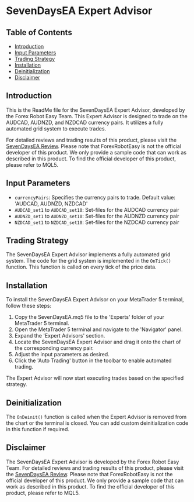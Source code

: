 # SevenDaysEA Expert Advisor

## Table of Contents
- [Introduction](#introduction)
- [Input Parameters](#input-parameters)
- [Trading Strategy](#trading-strategy)
- [Installation](#installation)
- [Deinitialization](#deinitialization)
- [Disclaimer](#disclaimer)

## Introduction
This is the ReadMe file for the SevenDaysEA Expert Advisor, developed by the Forex Robot Easy Team. This Expert Advisor is designed to trade on the AUDCAD, AUDNZD, and NZDCAD currency pairs. It utilizes a fully automated grid system to execute trades.

For detailed reviews and trading results of this product, please visit the [SevenDaysEA Review](https://forexroboteasy.com/forex-robot-review/sevendaysea-review-automated-forex-software-for-audcad-audnzd-nzdcad/). Please note that ForexRobotEasy is not the official developer of this product. We only provide a sample code that can work as described in this product. To find the official developer of this product, please refer to MQL5.

## Input Parameters
- `currencyPairs`: Specifies the currency pairs to trade. Default value: 'AUDCAD, AUDNZD, NZDCAD'
- `AUDCAD_set1` to `AUDCAD_set10`: Set-files for the AUDCAD currency pair
- `AUDNZD_set1` to `AUDNZD_set10`: Set-files for the AUDNZD currency pair
- `NZDCAD_set1` to `NZDCAD_set10`: Set-files for the NZDCAD currency pair

## Trading Strategy
The SevenDaysEA Expert Advisor implements a fully automated grid system. The code for the grid system is implemented in the `OnTick()` function. This function is called on every tick of the price data.

## Installation
To install the SevenDaysEA Expert Advisor on your MetaTrader 5 terminal, follow these steps:
1. Copy the SevenDaysEA.mq5 file to the 'Experts' folder of your MetaTrader 5 terminal.
2. Open the MetaTrader 5 terminal and navigate to the 'Navigator' panel.
3. Expand the 'Expert Advisors' section.
4. Locate the SevenDaysEA Expert Advisor and drag it onto the chart of the corresponding currency pair.
5. Adjust the input parameters as desired.
6. Click the 'Auto Trading' button in the toolbar to enable automated trading.

The Expert Advisor will now start executing trades based on the specified strategy.

## Deinitialization
The `OnDeinit()` function is called when the Expert Advisor is removed from the chart or the terminal is closed. You can add custom deinitialization code in this function if required.

## Disclaimer
The SevenDaysEA Expert Advisor is developed by the Forex Robot Easy Team. For detailed reviews and trading results of this product, please visit the [SevenDaysEA Review](https://forexroboteasy.com/forex-robot-review/sevendaysea-review-automated-forex-software-for-audcad-audnzd-nzdcad/). Please note that ForexRobotEasy is not the official developer of this product. We only provide a sample code that can work as described in this product. To find the official developer of this product, please refer to MQL5.
